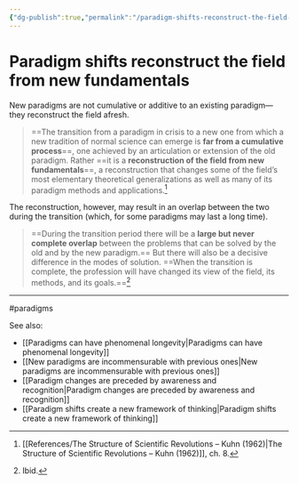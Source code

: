 ```yaml
---
{"dg-publish":true,"permalink":"/paradigm-shifts-reconstruct-the-field-from-new-fundamentals/"}
---
```


# Paradigm shifts reconstruct the field from new fundamentals

New paradigms are not cumulative or additive to an existing paradigm—they reconstruct the field afresh. 

> ==The transition from a paradigm in crisis to a new one from which a new tradition of normal science can emerge is **far from a cumulative process**==, one achieved by an articulation or extension of the old paradigm. Rather ==it is a **reconstruction of the field from new fundamentals**==, a reconstruction that changes some of the field’s most elementary theoretical generalizations as well as many of its paradigm methods and applications.[^1]

The reconstruction, however, may result in an overlap between the two during the transition (which, for some paradigms may last a long time).

> ==During the transition period there will be a **large but never complete overlap** between the problems that can be solved by the old and by the new paradigm.== But there will also be a decisive difference in the modes of solution. ==When the transition is complete, the profession will have changed its view of the field, its methods, and its goals.==[^2]


---
#paradigms 

See also:
 - [[Paradigms can have phenomenal longevity\|Paradigms can have phenomenal longevity]]
 - [[New paradigms are incommensurable with previous ones\|New paradigms are incommensurable with previous ones]]
 - [[Paradigm changes are preceded by awareness and recognition\|Paradigm changes are preceded by awareness and recognition]]
 - [[Paradigm shifts create a new framework of thinking\|Paradigm shifts create a new framework of thinking]]


[^1]: [[References/The Structure of Scientific Revolutions – Kuhn (1962)\|The Structure of Scientific Revolutions – Kuhn (1962)]], ch. 8.
[^2]: Ibid.